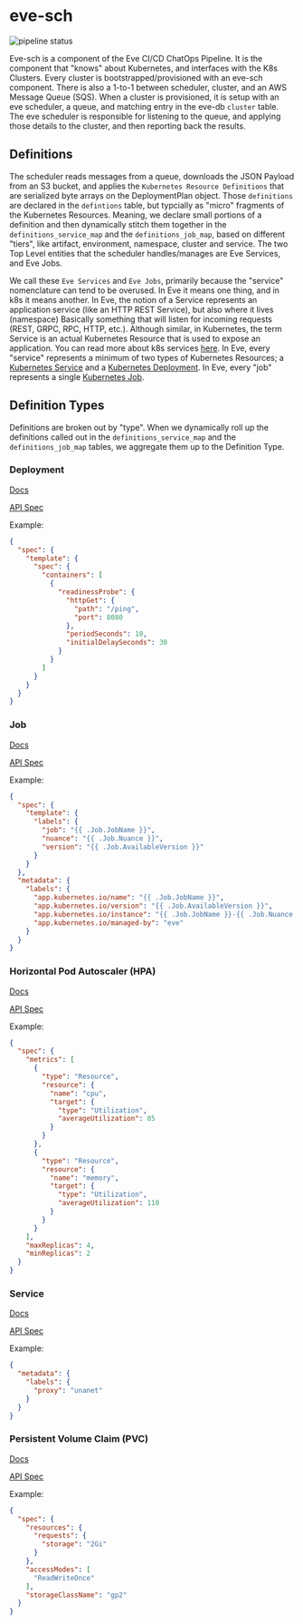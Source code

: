 # eve-sch

![pipeline status](https://gitlab.unanet.io/devops/eve-sch/badges/master/pipeline.svg)

Eve-sch is a component of the Eve CI/CD ChatOps Pipeline. 
It is the component that "knows" about Kubernetes, and interfaces with the K8s Clusters. 
Every cluster is bootstrapped/provisioned with an eve-sch component. 
There is also a 1-to-1 between scheduler, cluster, and an AWS Message Queue (SQS).
When a cluster is provisioned, it is setup with an eve scheduler, a queue, and matching entry in the eve-db `cluster` table.
The eve scheduler is responsible for listening to the queue, and applying those details to the cluster, and then reporting back the results. 

## Definitions

The scheduler reads messages from a queue, downloads the JSON Payload from an S3 bucket, and applies the `Kubernetes Resource Definitions` that are serialized byte arrays on the DeploymentPlan object.
Those `definitions` are declared in the `defintions` table, but typcially as "micro" fragments of the Kubernetes Resources.
Meaning, we declare small portions of a definition and then dynamically stitch them together in the `definitions_service_map` and the `definitions_job_map`, based on different "tiers", like artifact, environment, namespace, cluster and service.
The two Top Level entities that the scheduler handles/manages are Eve Services, and Eve Jobs. 

We call these `Eve Services` and `Eve Jobs`, primarily because the "service" nomenclature can tend to be overused. In Eve it means one thing, and in k8s it means another.
In Eve, the notion of a Service represents an application service (like an HTTP REST Service), but also where it lives (namespace) Basically something that will listen for incoming requests (REST, GRPC, RPC, HTTP, etc.).
Although similar, in Kubernetes, the term Service is an actual Kubernetes Resource that is used to expose an application. You can read more about k8s services [here](https://kubernetes.io/docs/concepts/services-networking/service/).
In Eve, every "service" represents a minimum of two types of Kubernetes Resources; a [Kubernetes Service](https://kubernetes.io/docs/concepts/services-networking/service/) and a [Kubernetes Deployment](https://kubernetes.io/docs/concepts/workloads/controllers/deployment/).
In Eve, every "job" represents a single [Kubernetes Job](https://kubernetes.io/docs/concepts/workloads/controllers/job/). 


## Definition Types

Definitions are broken out by "type". When we dynamically roll up the definitions called out in the `definitions_service_map` and the `definitions_job_map` tables, we aggregate them up to the Definition Type. 

### Deployment

[Docs](https://kubernetes.io/docs/concepts/workloads/controllers/deployment/)

[API Spec](https://kubernetes.io/docs/reference/generated/kubernetes-api/v1.19/#deployment-v1-apps)

Example: 

```json
{
  "spec": {
    "template": {
      "spec": {
        "containers": [
          {
            "readinessProbe": {
              "httpGet": {
                "path": "/ping",
                "port": 8080
              },
              "periodSeconds": 10,
              "initialDelaySeconds": 30
            }
          }
        ]
      }
    }
  }
}
```

### Job

[Docs](https://kubernetes.io/docs/concepts/workloads/controllers/job/)

[API Spec](https://kubernetes.io/docs/reference/generated/kubernetes-api/v1.19/#job-v1-batch)

Example:
```json
{
  "spec": {
    "template": {
      "labels": {
        "job": "{{ .Job.JobName }}",
        "nuance": "{{ .Job.Nuance }}",
        "version": "{{ .Job.AvailableVersion }}"
      }
    }
  },
  "metadata": {
    "labels": {
      "app.kubernetes.io/name": "{{ .Job.JobName }}",
      "app.kubernetes.io/version": "{{ .Job.AvailableVersion }}",
      "app.kubernetes.io/instance": "{{ .Job.JobName }}-{{ .Job.Nuance }}",
      "app.kubernetes.io/managed-by": "eve"
    }
  }
}
```


### Horizontal Pod Autoscaler (HPA)

[Docs](https://kubernetes.io/docs/tasks/run-application/horizontal-pod-autoscale/)

[API Spec](https://kubernetes.io/docs/reference/generated/kubernetes-api/v1.19/#horizontalpodautoscaler-v2beta2-autoscaling)

Example:
```json
{
  "spec": {
    "metrics": [
      {
        "type": "Resource",
        "resource": {
          "name": "cpu",
          "target": {
            "type": "Utilization",
            "averageUtilization": 85
          }
        }
      },
      {
        "type": "Resource",
        "resource": {
          "name": "memory",
          "target": {
            "type": "Utilization",
            "averageUtilization": 110
          }
        }
      }
    ],
    "maxReplicas": 4,
    "minReplicas": 2
  }
}
```

### Service

[Docs](https://kubernetes.io/docs/concepts/services-networking/service/)

[API Spec](https://kubernetes.io/docs/reference/generated/kubernetes-api/v1.19/#service-v1-core)

Example:
```json
{
  "metadata": {
    "labels": {
      "proxy": "unanet"
    }
  }
}
```


### Persistent Volume Claim (PVC)

[Docs](https://kubernetes.io/docs/concepts/storage/dynamic-provisioning/)

[API Spec](https://kubernetes.io/docs/reference/generated/kubernetes-api/v1.19/#persistentvolumeclaim-v1-core)

Example:
```json
{
  "spec": {
    "resources": {
      "requests": {
        "storage": "2Gi"
      }
    },
    "accessModes": [
      "ReadWriteOnce"
    ],
    "storageClassName": "gp2"
  }
}
```
